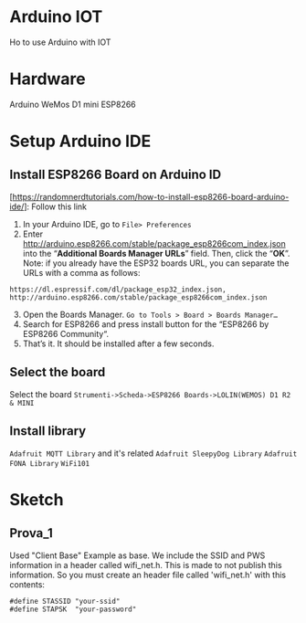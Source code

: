 # Arduino IOT
Ho to use Arduino with IOT

# Hardware
Arduino WeMos D1 mini ESP8266

# Setup Arduino IDE
## Install ESP8266 Board on Arduino ID

[https://randomnerdtutorials.com/how-to-install-esp8266-board-arduino-ide/]: Follow this link

1. In your Arduino IDE, go to `File> Preferences`
2. Enter http://arduino.esp8266.com/stable/package_esp8266com_index.json into the “**Additional Boards Manager URLs**” field. Then, click the “**OK**”.
Note: if you already have the ESP32 boards URL, you can separate the URLs with a comma as follows:
```
https://dl.espressif.com/dl/package_esp32_index.json, http://arduino.esp8266.com/stable/package_esp8266com_index.json
```
3. Open the Boards Manager. `Go to Tools > Board > Boards Manager…`
4. Search for ESP8266 and press install button for the “ESP8266 by ESP8266 Community“.
5. That’s it. It should be installed after a few seconds.

## Select the board
Select the board
`Strumenti->Scheda->ESP8266 Boards->LOLIN(WEMOS) D1 R2 & MINI`

## Install library
`Adafruit MQTT Library` and it's related
`Adafruit SleepyDog Library`
`Adafruit FONA Library`
`WiFi101`


#  Sketch
##  Prova_1
Used "Client Base" Example as base. We include the SSID and PWS information in a header called wifi_net.h. This is made to not publish this information. So you must create an header file called 'wifi_net.h' with this contents:

```
#define STASSID "your-ssid"
#define STAPSK  "your-password"
```





